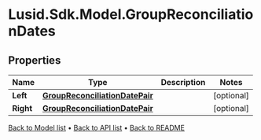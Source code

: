 # Lusid.Sdk.Model.GroupReconciliationDates

## Properties

Name | Type | Description | Notes
------------ | ------------- | ------------- | -------------
**Left** | [**GroupReconciliationDatePair**](GroupReconciliationDatePair.md) |  | [optional] 
**Right** | [**GroupReconciliationDatePair**](GroupReconciliationDatePair.md) |  | [optional] 

[Back to Model list](../README.md#documentation-for-models) &#8226; [Back to API list](../README.md#documentation-for-api-endpoints) &#8226; [Back to README](../README.md)

